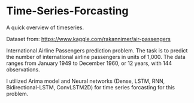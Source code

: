 # Time-Series-Forcasting


A quick overview of timeseries. 

Dataset from: https://www.kaggle.com/rakannimer/air-passengers

International Airline Passengers prediction problem.
The task is to predict the number of international airline passengers in units of 1,000. 
The data ranges from January 1949 to December 1960, or 12 years, with 144 observations.

I utilized Arima model and Neural networks (Dense, LSTM, RNN, Bidirectional-LSTM, ConvLSTM2D) for time series forcasting for this problem.

